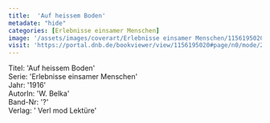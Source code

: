 ```yaml
---
title:  'Auf heissem Boden'
metadate: "hide"
categories: [Erlebnisse einsamer Menschen]
image: '/assets/images/coverart/Erlebnisse einsamer Menschen/1156195020_00000010.jpg'
visit: 'https://portal.dnb.de/bookviewer/view/1156195020#page/n0/mode/2up'
---
```

Titel: 'Auf heissem Boden' <br>
Serie: 'Erlebnisse einsamer Menschen' <br>
Jahr: '1916' <br>
AutorIn: 'W. Belka' <br>
Band-Nr: '?' <br>
Verlag: ' Verl mod Lektüre'